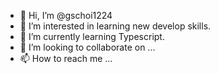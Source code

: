 - 👋 Hi, I’m @gschoi1224
- 👀 I’m interested in learning new develop skills.
- 🌱 I’m currently learning Typescript.
- 💞️ I’m looking to collaborate on ...
- 📫 How to reach me ...

<!---
gschoi1224/gschoi1224 is a ✨ special ✨ repository because its `README.md` (this file) appears on your GitHub profile.
You can click the Preview link to take a look at your changes.
--->
